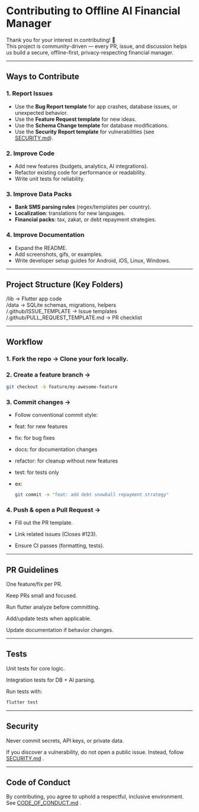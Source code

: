# Contributing to Offline AI Financial Manager

Thank you for your interest in contributing! 🚀  
This project is community-driven — every PR, issue, and discussion helps us build a secure, offline-first, privacy-respecting financial manager.  

---

## Ways to Contribute

### 1. Report Issues
- Use the **Bug Report template** for app crashes, database issues, or unexpected behavior.  
- Use the **Feature Request template** for new ideas.  
- Use the **Schema Change template** for database modifications.  
- Use the **Security Report template** for vulnerabilities (see [SECURITY.md](https://github.com/kareemaiman/offline-ai-financial-manager/blob/main/SECURITY.md)).  

### 2. Improve Code
- Add new features (budgets, analytics, AI integrations).  
- Refactor existing code for performance or readability.  
- Write unit tests for reliability.  

### 3. Improve Data Packs
- **Bank SMS parsing rules** (regex/templates per country).  
- **Localization**: translations for new languages.  
- **Financial packs**: tax, zakat, or debt repayment strategies.  

### 4. Improve Documentation
- Expand the README.  
- Add screenshots, gifs, or examples.  
- Write developer setup guides for Android, iOS, Linux, Windows.  

---

## Project Structure (Key Folders)

/lib → Flutter app code <br>
/data → SQLite schemas, migrations, helpers <br>
/.github/ISSUE_TEMPLATE → Issue templates <br>
/.github/PULL_REQUEST_TEMPLATE.md → PR checklist <br>

---

## Workflow

### 1. Fork the repo → Clone your fork locally.  
### 2. Create a feature branch →  
   ```bash
   git checkout -b feature/my-awesome-feature
   ```
### 3. Commit changes →
- Follow conventional commit style:

- feat: for new features

- fix: for bug fixes

- docs: for documentation changes

- refactor: for cleanup without new features

- test: for tests only

- ex: 
   ```bash
   git commit -m "feat: add debt snowball repayment strategy"
   ```
### 4. Push & open a Pull Request →

- Fill out the PR template.

- Link related issues (Closes #123).

- Ensure CI passes (formatting, tests).

---

## PR Guidelines

One feature/fix per PR.

Keep PRs small and focused.

Run flutter analyze before committing.

Add/update tests when applicable.

Update documentation if behavior changes.

---

## Tests

Unit tests for core logic.

Integration tests for DB + AI parsing.

Run tests with:
   ```bash
   flutter test
   ```

---

## Security

Never commit secrets, API keys, or private data.

If you discover a vulnerability, do not open a public issue.
Instead, follow [SECURITY.md](https://github.com/kareemaiman/offline-ai-financial-manager/blob/main/SECURITY.md)
.

---

## Code of Conduct

By contributing, you agree to uphold a respectful, inclusive environment.
See [CODE_OF_CONDUCT.md](https://github.com/kareemaiman/offline-ai-financial-manager/blob/main/CODE_OF_CONDUCT.md)
.
